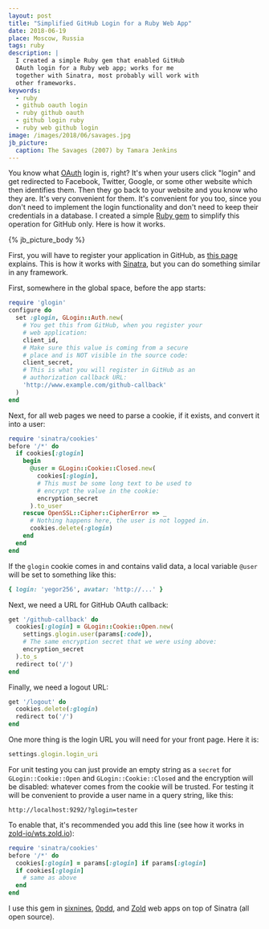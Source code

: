 ```yaml
---
layout: post
title: "Simplified GitHub Login for a Ruby Web App"
date: 2018-06-19
place: Moscow, Russia
tags: ruby
description: |
  I created a simple Ruby gem that enabled GitHub
  OAuth login for a Ruby web app; works for me
  together with Sinatra, most probably will work with
  other frameworks.
keywords:
  - ruby
  - github oauth login
  - ruby github oauth
  - github login ruby
  - ruby web github login
image: /images/2018/06/savages.jpg
jb_picture:
  caption: The Savages (2007) by Tamara Jenkins
---
```


You know what [OAuth](https://en.wikipedia.org/wiki/OAuth)
login is, right? It's when your users click "login"
and get redirected to Facebook, Twitter, Google, or some other
website which then identifies them. Then they go back to your website and you
know who they are. It's very convenient for them. It's convenient for you
too, since you don't need to implement the login functionality and don't
need to keep their credentials in a database. I created a simple
[Ruby gem](https://github.com/yegor256/glogin)
to simplify this operation for GitHub only. Here is how it works.

<!--more-->

{% jb_picture_body %}

First, you will have to register your application in GitHub,
as [this page](https://developer.github.com/apps/building-integrations/setting-up-and-registering-oauth-apps/)
explains. This is how it works with
[Sinatra](http://www.sinatrarb.com/),
but you can do something similar in any framework.

First, somewhere in the global space, before the app starts:

```ruby
require 'glogin'
configure do
  set :glogin, GLogin::Auth.new(
    # You get this from GitHub, when you register your
    # web application:
    client_id,
    # Make sure this value is coming from a secure
    # place and is NOT visible in the source code:
    client_secret,
    # This is what you will register in GitHub as an
    # authorization callback URL:
    'http://www.example.com/github-callback'
  )
end
```

Next, for all web pages we need to parse a cookie, if it exists,
and convert it into a user:

```ruby
require 'sinatra/cookies'
before '/*' do
  if cookies[:glogin]
    begin
      @user = GLogin::Cookie::Closed.new(
        cookies[:glogin],
        # This must be some long text to be used to
        # encrypt the value in the cookie:
        encryption_secret
      ).to_user
    rescue OpenSSL::Cipher::CipherError => _
      # Nothing happens here, the user is not logged in.
      cookies.delete(:glogin)
    end
  end
end
```

If the `glogin` cookie comes in and contains valid data,
a local variable `@user` will be set to something like this:

```ruby
{ login: 'yegor256', avatar: 'http://...' }
```

Next, we need a URL for GitHub OAuth callback:

```ruby
get '/github-callback' do
  cookies[:glogin] = GLogin::Cookie::Open.new(
    settings.glogin.user(params[:code]),
    # The same encryption secret that we were using above:
    encryption_secret
  ).to_s
  redirect to('/')
end
```

Finally, we need a logout URL:

```ruby
get '/logout' do
  cookies.delete(:glogin)
  redirect to('/')
end
```

One more thing is the login URL you will need for your front page. Here
it is:

```ruby
settings.glogin.login_uri
```

For unit testing you can just provide an empty string as a `secret` for
`GLogin::Cookie::Open` and `GLogin::Cookie::Closed` and the encryption will be disabled:
whatever comes from the cookie will be trusted. For testing
it will be convenient to provide a user name in a query string, like this:

```
http://localhost:9292/?glogin=tester
```

To enable that, it's recommended you add this line (see how
it works in [zold-io/wts.zold.io](https://github.com/zold-io/wts.zold.io)):

```ruby
require 'sinatra/cookies'
before '/*' do
  cookies[:glogin] = params[:glogin] if params[:glogin]
  if cookies[:glogin]
    # same as above
  end
end
```

I use this gem in
[sixnines](https://github.com/yegor256/sixnines),
[0pdd](https://github.com/yegor256/0pdd),
and [Zold](https://github.com/zold-io/wts.zold.io)
web apps on top of Sinatra (all open source).

